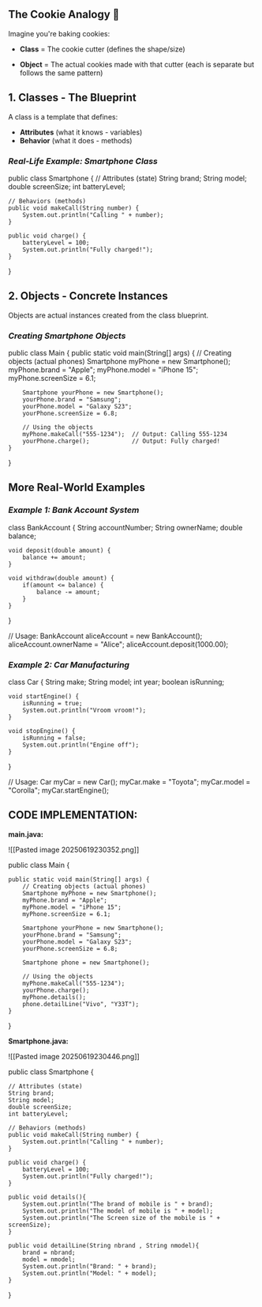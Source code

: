 ## **The Cookie Analogy 🍪**

Imagine you're baking cookies:

- **Class** = The cookie cutter (defines the shape/size)

- **Object** = The actual cookies made with that cutter (each is separate but follows the same pattern)

## **1. Classes - The Blueprint**

A class is a template that defines:

- **Attributes** (what it knows - variables)
- **Behavior** (what it does - methods)

### *Real-Life Example: Smartphone Class*

public class Smartphone {
    // Attributes (state)
    String brand;
    String model;
    double screenSize;
    int batteryLevel;
    
    // Behaviors (methods)
    public void makeCall(String number) {
        System.out.println("Calling " + number);
    }
    
    public void charge() {
        batteryLevel = 100;
        System.out.println("Fully charged!");
    }
}

## **2. Objects - Concrete Instances**

Objects are actual instances created from the class blueprint.

### *Creating Smartphone Objects*

public class Main {
    public static void main(String[] args) {
        // Creating objects (actual phones)
        Smartphone myPhone = new Smartphone();
        myPhone.brand = "Apple";
        myPhone.model = "iPhone 15";
        myPhone.screenSize = 6.1;
        
        Smartphone yourPhone = new Smartphone();
        yourPhone.brand = "Samsung";
        yourPhone.model = "Galaxy S23";
        yourPhone.screenSize = 6.8;
        
        // Using the objects
        myPhone.makeCall("555-1234");  // Output: Calling 555-1234
        yourPhone.charge();            // Output: Fully charged!
    }
}


## **More Real-World Examples**

### *Example 1: Bank Account System*

class BankAccount {
    String accountNumber;
    String ownerName;
    double balance;
    
    void deposit(double amount) {
        balance += amount;
    }
    
    void withdraw(double amount) {
        if(amount <= balance) {
            balance -= amount;
        }
    }
}

// Usage:
BankAccount aliceAccount = new BankAccount();
aliceAccount.ownerName = "Alice";
aliceAccount.deposit(1000.00);

### *Example 2: Car Manufacturing*

class Car {
    String make;
    String model;
    int year;
    boolean isRunning;
    
    void startEngine() {
        isRunning = true;
        System.out.println("Vroom vroom!");
    }
    
    void stopEngine() {
        isRunning = false;
        System.out.println("Engine off");
    }
}

// Usage:
Car myCar = new Car();
myCar.make = "Toyota";
myCar.model = "Corolla";
myCar.startEngine();




## **CODE IMPLEMENTATION:**

**main.java:**

![[Pasted image 20250619230352.png]]

public class Main {  
  
    public static void main(String[] args) {  
        // Creating objects (actual phones)  
        Smartphone myPhone = new Smartphone();  
        myPhone.brand = "Apple";  
        myPhone.model = "iPhone 15";  
        myPhone.screenSize = 6.1;  
  
        Smartphone yourPhone = new Smartphone();  
        yourPhone.brand = "Samsung";  
        yourPhone.model = "Galaxy S23";  
        yourPhone.screenSize = 6.8;  
  
        Smartphone phone = new Smartphone();  
  
        // Using the objects  
        myPhone.makeCall("555-1234");  
        yourPhone.charge();  
        myPhone.details();  
        phone.detailLine("Vivo", "Y33T");  
    }  
  
}

**Smartphone.java:**

![[Pasted image 20250619230446.png]]

public class Smartphone {  
  
    // Attributes (state)  
    String brand;  
    String model;  
    double screenSize;  
    int batteryLevel;  
  
    // Behaviors (methods)  
    public void makeCall(String number) {  
        System.out.println("Calling " + number);  
    }  
      
    public void charge() {  
        batteryLevel = 100;  
        System.out.println("Fully charged!");  
    }  
      
    public void details(){  
        System.out.println("The brand of mobile is " + brand);  
        System.out.println("The model of mobile is " + model);  
        System.out.println("The Screen size of the mobile is " + screenSize);  
    }  
      
    public void detailLine(String nbrand , String nmodel){  
        brand = nbrand;  
        model = nmodel;  
        System.out.println("Brand: " + brand);  
        System.out.println("Model: " + model);  
    }  
  
}